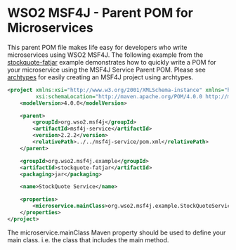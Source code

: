 # WSO2 MSF4J - Parent POM for Microservices

This parent POM file makes life easy for developers who write microservices using WSO2 MSF4J. The following example
from the [stockquote-fatjar](../samples/stockquote/fatjar) example demonstrates how to quickly write a POM for your 
microservice using the MSF4J Service Parent POM. Please see [archtypes](../../archetypes) for easily creating an 
MSF4J project using archtypes.

```xml
<project xmlns:xsi="http://www.w3.org/2001/XMLSchema-instance" xmlns="http://maven.apache.org/POM/4.0.0"
         xsi:schemaLocation="http://maven.apache.org/POM/4.0.0 http://maven.apache.org/maven-v4_0_0.xsd">
    <modelVersion>4.0.0</modelVersion>

    <parent>
        <groupId>org.wso2.msf4j</groupId>
        <artifactId>msf4j-service</artifactId>
        <version>2.2.2</version>
        <relativePath>../../msf4j-service/pom.xml</relativePath>
    </parent>

    <groupId>org.wso2.msf4j.example</groupId>
    <artifactId>stockquote-fatjar</artifactId>
    <packaging>jar</packaging>

    <name>StockQuote Service</name>

    <properties>
        <microservice.mainClass>org.wso2.msf4j.example.StockQuoteService</microservice.mainClass>
    </properties>
</project>
```

The microservice.mainClass Maven property should be used to define your main class. i.e. the class that includes
the main method.



